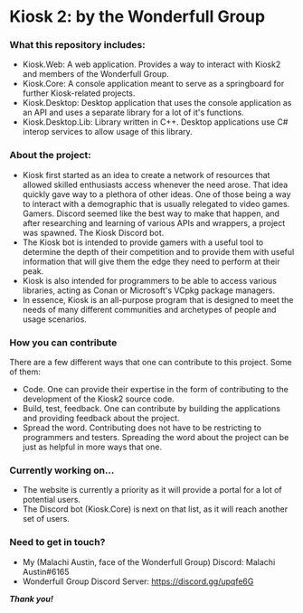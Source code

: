 # Kiosk 2: by the Wonderfull Group #

### What this repository includes: ###
-   Kiosk.Web: A web application. Provides a way to interact with Kiosk2 and members of the Wonderfull Group.
-   Kiosk.Core: A console application meant to serve as a springboard for further Kiosk-related projects.
-   Kiosk.Desktop: Desktop application that uses the console application as an API and uses a separate library for a lot of it's
functions.
-   Kiosk.Desktop.Lib: Library written in C++. Desktop applications use C# interop services to allow usage of this library.

### About the project: ###
-   Kiosk first started as an idea to create a network of resources that allowed skilled enthusiasts access whenever the need arose.
That idea quickly gave way to a plethora of other ideas. One of those being a way to interact with a demographic that is usually relegated to video games. Gamers. Discord seemed like the best way to make that happen, and after researching and learning of various APIs and wrappers, a project was spawned. The Kiosk Discord bot.
-   The Kiosk bot is intended to provide gamers with a useful tool to determine the depth of their competition and to provide them with useful information that will give them the edge they need to perform at their peak. 
-   Kiosk is also intended for programmers to be able to access various libraries, acting as Conan or Microsoft's VCpkg package managers.
-   In essence, Kiosk is an all-purpose program that is designed to meet the needs of many different communities and archetypes of people and usage scenarios.

### How you can contribute ###
There are a few different ways that one can contribute to this project. Some of them:
-   Code. One can provide their expertise in the form of contributing to the development of the Kiosk2 source code.
-   Build, test, feedback. One can contribute by building the applications and providing feedback about the project.
-   Spread the word. Contributing does not have to be restricting to programmers and testers. Spreading the word about the project can be just as helpful in more ways that one.

### Currently working on... ###
-   The website is currently a priority as it will provide a portal for a lot of potential users.
-   The Discord bot (Kiosk.Core) is next on that list, as it will reach another set of users.

### Need to get in touch? ###
-   My (Malachi Austin, face of the Wonderfull Group) Discord: Malachi Austin#6165
-   Wonderfull Group Discord Server: https://discord.gg/upqfe6G

***Thank you!***
